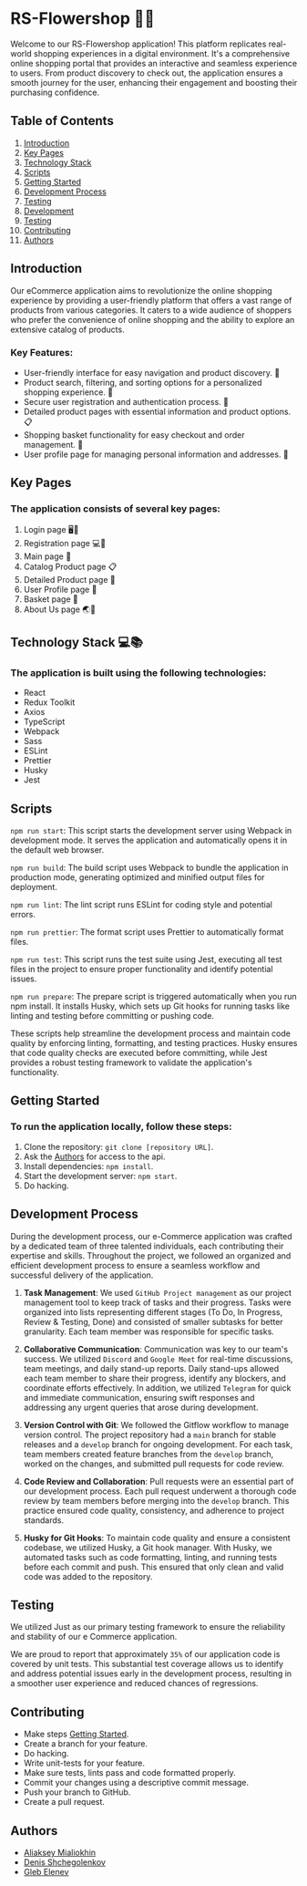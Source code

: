# RS-Flowershop 🛒🌐

Welcome to our RS-Flowershop application! This platform replicates real-world shopping experiences in a digital
environment.
It's a comprehensive online shopping portal that provides an interactive and seamless experience to users. From
product discovery to check out, the application ensures a smooth journey for the user, enhancing their engagement and
boosting their purchasing confidence.

## Table of Contents

1. [Introduction](#introduction)
2. [Key Pages](#key-pages)
3. [Technology Stack](#technology-stack)
4. [Scripts](#scripts)
5. [Getting Started](#getting-started)
6. [Development Process](#development)
7. [Testing](#testing)
8. [Development](#development)
9. [Testing](#testing)
10. [Contributing](#contributing)
11. [Authors](#authors)

## <a id="introduction">Introduction</a>

Our eCommerce application aims to revolutionize the online shopping experience by providing a user-friendly platform
that offers a vast range of products from various categories. It caters to a wide audience of shoppers who prefer the
convenience of online shopping and the ability to explore an extensive catalog of products.

### Key Features:

- User-friendly interface for easy navigation and product discovery. 🐶
- Product search, filtering, and sorting options for a personalized shopping experience. 🔎
- Secure user registration and authentication process. 📝
- Detailed product pages with essential information and product options. 📋
- Shopping basket functionality for easy checkout and order management. 🛒
- User profile page for managing personal information and addresses. 👤

## <a id="key-pages">Key Pages</a>

### The application consists of several key pages:

1. Login page 🖥️🔐
2. Registration page 💻📝
3. Main page 🏡
4. Catalog Product page 📋
5. Detailed Product page 🔎
6. User Profile page 👤
7. Basket page 🛒
8. About Us page 🌏🚻

## <a id="technology-stack">Technology Stack 💻📚</a>

### The application is built using the following technologies:

- React
- Redux Toolkit
- Axios
- TypeScript
- Webpack
- Sass
- ESLint
- Prettier
- Husky
- Jest

## <a id="scripts">Scripts</a>

<code>npm run start</code>: This script starts the development server using Webpack in
development mode. It serves the application and automatically opens it in the default web browser.

<code>npm run build</code>: The build script uses Webpack to bundle the application in production mode,
generating optimized and minified output files for deployment.

<code>npm run lint</code>: The lint script runs ESLint for coding style and potential errors.

<code>npm run prettier</code>: The format script uses Prettier to automatically format
files.

<code>npm run test</code>: This script runs the test suite using Jest, executing all test files in the project to ensure
proper
functionality and identify potential issues.

<code>npm run prepare</code>: The prepare script is triggered automatically when you run npm install. It installs Husky,
which sets up Git hooks for running tasks like linting and testing before committing or pushing code.

These scripts help streamline the development process and maintain code quality by enforcing linting, formatting, and
testing practices. Husky ensures that code quality checks are executed before committing, while Jest provides a robust
testing framework to validate the application's functionality.

## <a id="getting-started">Getting Started</a>

### To run the application locally, follow these steps:

1. Clone the repository: `git clone [repository URL]`.
2. Ask the [Authors](#authors) for access to the api.
3. Install dependencies: `npm install`.
4. Start the development server: `npm start`.
5. Do hacking.

## <a id="development">Development Process</a>

During the development process, our e-Commerce application was crafted by a dedicated team of three talented
individuals, each contributing their expertise and skills. Throughout the project, we followed an organized and
efficient development
process to ensure a seamless workflow and successful delivery of the application.

1. **Task Management**: We used `GitHub Project management` as our project management tool to keep track of tasks and
   their progress. Tasks were organized into lists representing different stages (To Do, In Progress, Review & Testing,
   Done) and consisted of smaller subtasks for better granularity. Each team member was responsible for specific tasks.

2. **Collaborative Communication**: Communication was key to our team's success. We utilized `Discord` and `Google Meet`
   for real-time
   discussions, team meetings, and daily stand-up reports. Daily stand-ups allowed each team member to share their
   progress, identify any blockers, and coordinate efforts effectively. In addition, we utilized `Telegram` for
   quick and immediate communication, ensuring swift responses and addressing any urgent queries that arose during
   development.

3. **Version Control with Git**: We followed the Gitflow workflow to manage version control. The project repository had
   a `main` branch for stable releases and a `develop` branch for ongoing development. For each task, team members
   created feature branches from the `develop` branch, worked on the changes, and submitted pull requests for code
   review.

4. **Code Review and Collaboration**: Pull requests were an essential part of our development process. Each pull request
   underwent a thorough code review by team members before merging into the `develop` branch. This practice
   ensured code quality, consistency, and adherence to project standards.

5. **Husky for Git Hooks**: To maintain code quality and ensure a consistent codebase, we utilized Husky, a Git hook
   manager. With Husky, we automated tasks such as code formatting, linting, and running tests before each commit and
   push. This ensured that only clean and valid code was added to the repository.

## <a id="testing">Testing</a>

We utilized Just as our primary testing framework to ensure the reliability and stability of our e Commerce application.

We are proud to report that approximately `35%` of our application code is covered by unit tests. This substantial test
coverage allows us to identify and address potential issues early in the development process, resulting in a smoother
user experience and reduced chances of regressions.

## <a id="contributing">Contributing</a>

- Make steps [Getting Started](getting-started).
- Create a branch for your feature.
- Do hacking.
- Write unit-tests for your feature.
- Make sure tests, lints pass and code formatted properly.
- Commit your changes using a descriptive commit message.
- Push your branch to GitHub.
- Create a pull request.

## <a id="authors">Authors</a>

- [Aliaksey Mialiokhin](https://github.com/Mialiokhin)
- [Denis Shchegolenkov](https://github.com/shchegolenkov/)
- [Gleb Elenev](https://github.com/gl-el/)
